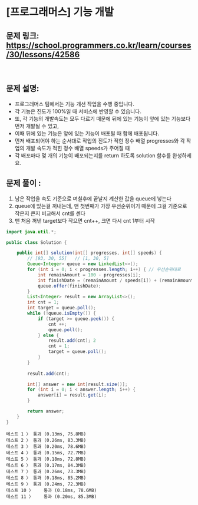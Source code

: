 # [프로그래머스] 기능 개발

## 문제 링크: https://school.programmers.co.kr/learn/courses/30/lessons/42586
<br/>

## 문제 설명:

- 프로그래머스 팀에서는 기능 개선 작업을 수행 중입니다. 
- 각 기능은 진도가 100%일 때 서비스에 반영할 수 있습니다.
- 또, 각 기능의 개발속도는 모두 다르기 때문에 뒤에 있는 기능이 앞에 있는 기능보다 먼저 개발될 수 있고, 
- 이때 뒤에 있는 기능은 앞에 있는 기능이 배포될 때 함께 배포됩니다.
- 먼저 배포되어야 하는 순서대로 작업의 진도가 적힌 정수 배열 progresses와 각 작업의 개발 속도가 적힌 정수 배열 speeds가 주어질 때 
- 각 배포마다 몇 개의 기능이 배포되는지를 return 하도록 solution 함수를 완성하세요.

## 문제 풀이 :

1. 남은 작업을 속도 기준으로 며칠후에 끝날지 계산한 값을 queue에 넣는다
2. queue에 있는걸 꺼내는데, 맨 첫번째가 가장 우선순위이기 때문에 그걸 기준으로 작은지 큰지 비교해서 cnt를 센다
3. 맨 처음 꺼낸 target보다 작으면 cnt++, 크면 다시 cnt 1부터 시작

```java
import java.util.*;

public class Solution {

    public int[] solution(int[] progresses, int[] speeds) {
        // [93, 30, 55]   // [1, 30, 5]
        Queue<Integer> queue = new LinkedList<>();
        for (int i = 0; i < progresses.length; i++) { // 우선순위대로
            int remainAmount = 100 - progresses[i];
            int finishDate = (remainAmount / speeds[i]) + (remainAmount % speeds[i] != 0 ? 1 : 0);
            queue.offer(finishDate);
        }
        List<Integer> result = new ArrayList<>();
        int cnt = 1;
        int target = queue.poll();
        while (!queue.isEmpty()) {
            if (target >= queue.peek()) {
                cnt ++; 
                queue.poll();
            } else {
                result.add(cnt); 2 
                cnt = 1; 
                target = queue.poll();
            }
        }
        
        result.add(cnt);

        int[] answer = new int[result.size()];
        for (int i = 0; i < answer.length; i++) {
            answer[i] = result.get(i);
        }

        return answer;
    }
}

```
```
테스트 1 〉	통과 (0.13ms, 75.8MB)
테스트 2 〉	통과 (0.26ms, 83.3MB)
테스트 3 〉	통과 (0.20ms, 78.6MB)
테스트 4 〉	통과 (0.15ms, 72.7MB)
테스트 5 〉	통과 (0.18ms, 72.8MB)
테스트 6 〉	통과 (0.17ms, 84.3MB)
테스트 7 〉	통과 (0.26ms, 73.3MB)
테스트 8 〉	통과 (0.18ms, 85.2MB)
테스트 9 〉	통과 (0.24ms, 72.3MB)
테스트 10 〉	통과 (0.18ms, 78.6MB)
테스트 11 〉	통과 (0.20ms, 85.3MB)
```